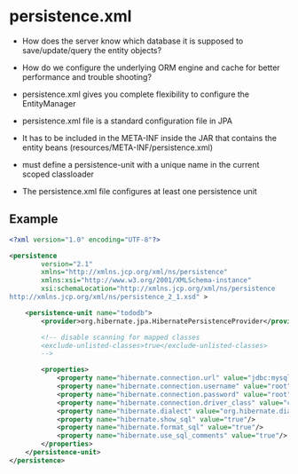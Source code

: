 # persistence.xml

- How does the server know which database it is supposed to save/update/query the entity objects?

- How do we configure the underlying ORM engine and cache for better performance
  and trouble shooting?

- persistence.xml gives you complete flexibility to configure the EntityManager

- persistence.xml file is a standard configuration file in JPA

- It has to be included in the META-INF inside the JAR that contains the entity
  beans (resources/META-INF/persistence.xml)

- must define a persistence-unit with a unique name in the current scoped classloader

- The persistence.xml file configures at least one persistence unit

## Example

```xml
<?xml version="1.0" encoding="UTF-8"?>

<persistence
        version="2.1"
        xmlns="http://xmlns.jcp.org/xml/ns/persistence"
        xmlns:xsi="http://www.w3.org/2001/XMLSchema-instance"
        xsi:schemaLocation="http://xmlns.jcp.org/xml/ns/persistence
http://xmlns.jcp.org/xml/ns/persistence_2_1.xsd" >

    <persistence-unit name="tododb">
        <provider>org.hibernate.jpa.HibernatePersistenceProvider</provider>

        <!-- disable scanning for mapped classes
        <exclude-unlisted-classes>true</exclude-unlisted-classes>
        -->

        <properties>
            <property name="hibernate.connection.url" value="jdbc:mysql://localhost:3306/tododb" />
            <property name="hibernate.connection.username" value="root" />
            <property name="hibernate.connection.password" value="root" />
            <property name="hibernate.connection.driver_class" value="com.mysql.jdbc.Driver" />
            <property name="hibernate.dialect" value="org.hibernate.dialect.MySQLDialect" />
            <property name="hibernate.show_sql" value="true"/>
            <property name="hibernate.format_sql" value="true"/>
            <property name="hibernate.use_sql_comments" value="true"/>
        </properties>
    </persistence-unit>
</persistence>
```
